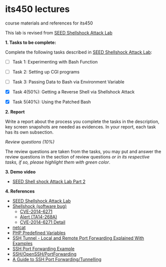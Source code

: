 # its450 lectures

course materials and references for its450

This lab is revised from [SEED Shellshock Attack Lab](https://seedsecuritylabs.org/Labs_20.04/Software/Shellshock/)

**1. Tasks to be complete:**

Complete the following tasks described in [SEED Shellshock Attack Lab](../lab04/refs/Shellshock.pdf):

- [ ] Task 1: Experimenting with Bash Function
- [ ] Task 2: Setting up CGI programs
- [ ] Task 3: Passing Data to Bash via Environment Variable
- [x] Task 4(50%): Getting a Reverse Shell via Shellshock Attack
- [x] Task 5(40%): Using the Patched Bash


**2. Report**

Write a report about the process you complete the tasks in the description, key screen snapshots are needed as evidences. In your report, each task has its own subsection.

*Review questions (10%)*

The review questions are taken from the tasks, you may put and answer the review questions in the section of review questions *or in its respective tasks, if so, please highlight them with green color*.


**3. Demo video**

* [SEED Shell shock Attack Lab Part 2](https://youtu.be/3Ov-DLguK_g)

**4. References**
* [SEED Shellshock Attack Lab](https://seedsecuritylabs.org/Labs_16.04/Software/Shellshock/)
* [Shellshock (software bug)](https://en.wikipedia.org/wiki/Shellshock_(software_bug))
  * [CVE-2014-6271](https://cve.mitre.org/cgi-bin/cvename.cgi?name=cve-2014-6271)
  * [Alert (TA14-268A)](https://us-cert.cisa.gov/ncas/alerts/TA14-268A)
  * [CVE-2014-6271 Detail](https://nvd.nist.gov/vuln/detail/CVE-2014-6271)
* [netcat](https://en.wikipedia.org/wiki/Netcat)
* [PHP Predefined Variables](https://www.php.net/manual/en/reserved.variables.php)
* [SSH Tunnel - Local and Remote Port Forwarding Explained With Examples](https://blog.trackets.com/2014/05/17/ssh-tunnel-local-and-remote-port-forwarding-explained-with-examples.html)
* [SSH Port Forwarding Example](https://www.ssh.com/ssh/tunneling/example)
* [SSH/OpenSSH/PortForwarding](https://help.ubuntu.com/community/SSH/OpenSSH/PortForwarding)
* [A Guide to SSH Port Forwarding/Tunnelling](https://www.booleanworld.com/guide-ssh-port-forwarding-tunnelling/)